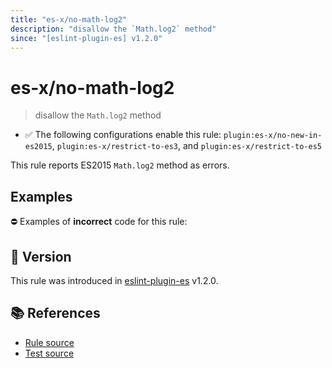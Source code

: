 ```yaml
---
title: "es-x/no-math-log2"
description: "disallow the `Math.log2` method"
since: "[eslint-plugin-es] v1.2.0"
---
```


# es-x/no-math-log2
> disallow the `Math.log2` method

- ✅ The following configurations enable this rule: `plugin:es-x/no-new-in-es2015`, `plugin:es-x/restrict-to-es3`, and `plugin:es-x/restrict-to-es5`

This rule reports ES2015 `Math.log2` method as errors.

## Examples

⛔ Examples of **incorrect** code for this rule:

<eslint-playground type="bad" code="/*eslint es-x/no-math-log2: error */
const n = Math.log2(value)
" />

## 🚀 Version

This rule was introduced in [eslint-plugin-es] v1.2.0.

[eslint-plugin-es]: https://github.com/mysticatea/eslint-plugin-es

## 📚 References

- [Rule source](https://github.com/ota-meshi/eslint-plugin-es-x/blob/master/lib/rules/no-math-log2.js)
- [Test source](https://github.com/ota-meshi/eslint-plugin-es-x/blob/master/tests/lib/rules/no-math-log2.js)
